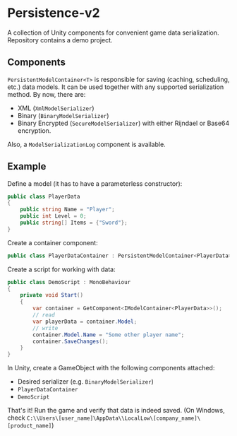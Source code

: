 ﻿# Persistence-v2

A collection of Unity components for convenient game data serialization.  
Repository contains a demo project.

## Components

`PersistentModelContainer<T>` is responsible for saving (caching, scheduling, etc.) data models. It can be used together with any supported serialization method. By now, there are:
- XML (`XmlModelSerializer`)
- Binary (`BinaryModelSerializer`)
- Binary Encrypted (`SecureModelSerializer`) with either Rijndael or Base64 encryption.

Also, a `ModelSerializationLog` component is available.

## Example

Define a model (it has to have a parameterless constructor):
```c#
public class PlayerData
{
    public string Name = "Player";
    public int Level = 0;
    public string[] Items = {"Sword"}; 
}
```

Create a container component:
```c#
public class PlayerDataContainer : PersistentModelContainer<PlayerData> { }
```

Create a script for working with data:
```c#
public class DemoScript : MonoBehaviour 
{
    private void Start()
    {
        var container = GetComponent<IModelContainer<PlayerData>>();
        // read
        var playerData = container.Model;
        // write
        container.Model.Name = "Some other player name";
        container.SaveChanges();
    }
}
```

In Unity, create a GameObject with the following components attached:
- Desired serializer (e.g. `BinaryModelSerializer`)
- `PlayerDataContainer`
- `DemoScript`

That's it! Run the game and verify that data is indeed saved.
(On Windows, check `C:\\Users\[user_name]\AppData\\LocalLow\[company_name]\[product_name]`) 
